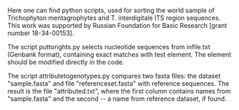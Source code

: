 Here one can find python scripts, used for sorting the world sample of Trichophyton mentagrophytes and T. interdigitale ITS region sequences. This work was supported by Russian Foundation for Basic Research [grant number 18-34-00153].

The script puttorights.py selects nucleotide sequences from infile.txt (Genbank format), containing exact matches with test element. The element should be modified directly in the code.

The script attributetogenotypes.py compares two fasta files: the dataset "sample.fasta" and file "referenceset.fasta" with reference sequences. The result is the file "attributed.txt", where the first column contains names from "sample.fasta" and the second -- a name from reference dataset, if found.
